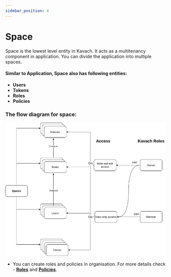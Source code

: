 ```yaml
---
sidebar_position: 4
---
```


# Space

Space is the lowest level entity in Kavach. It acts as a multitenancy component in application. You can divide the application into multiple spaces.
#### Similar to Application, Space also has following entities:
- **Users**
- **Tokens**
- **Roles**
- **Policies**

### The flow diagram for space:


![application-image](../../static/img/space.jpg "space-flow-diagram")

- You can create roles and policies in organisation. For more details check - [**Roles**](/docs/core-concepts/roles) and [**Policies**](/docs/core-concepts/policies).

